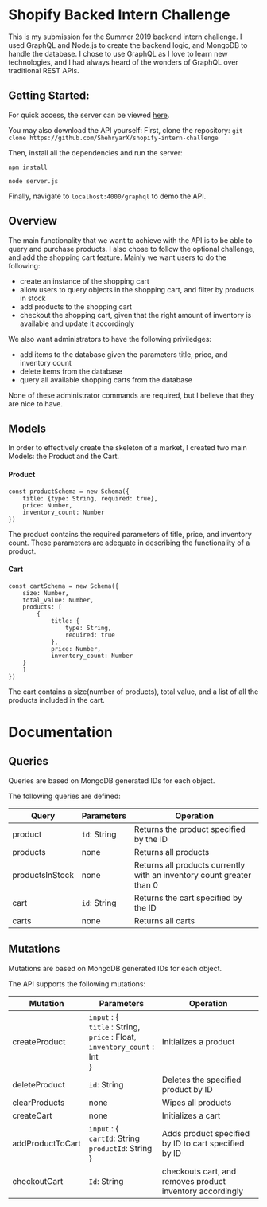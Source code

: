 # Shopify Backed Intern Challenge

This is my submission for the Summer 2019 backend intern challenge. I used GraphQL and Node.js to create the backend logic, and MongoDB to handle the database. I chose to use GraphQL as I love to learn new technologies, and I had always heard of the wonders of GraphQL over traditional REST APIs. 

## Getting Started:
For quick access, the server can be viewed [here](https://shopify-s19.herokuapp.com).

You may also download the API yourself:
First, clone the repository:
`git clone https://github.com/ShehryarX/shopify-intern-challenge`  

Then, install all the dependencies and run the server:

`npm install` 

`node server.js`

Finally, navigate to `localhost:4000/graphql` to demo the API.

## Overview

The main functionality that we want to achieve with the API is to be able to query and purchase products. I also chose to follow the optional challenge, and add the shopping cart feature. Mainly we want users to do the following:

- create an instance of the shopping cart
- allow users to query objects in the shopping cart, and filter by products in stock
- add products to the shopping cart
- checkout the shopping cart, given that the right amount of inventory is available and update it accordingly

We also want administrators to have the following priviledges:
- add items to the database given the parameters title, price, and inventory count
- delete items from the database
- query all available shopping carts from the database

None of these administrator commands are required, but I believe that they are nice to have.

## Models

In order to effectively create the skeleton of a market, I created two main Models: the Product and the Cart. 

#### Product
```
const productSchema = new Schema({
    title: {type: String, required: true},
    price: Number,
    inventory_count: Number
}) 
```
The product contains the required parameters of title, price, and inventory count. These parameters are adequate in describing the functionality of a product.
#### Cart

```
const cartSchema = new Schema({
    size: Number,
    total_value: Number,
    products: [
        { 
            title: {
                type: String,
                required: true
            },
            price: Number,
            inventory_count: Number  
    }
    ]
}) 
```

The cart contains a size(number of products), total value, and a list of all the products included in the cart.


# Documentation

## Queries

Queries are based on MongoDB generated IDs for each object.

The following queries are defined:

| Query         | Parameters                                                                                   | Operation         |
|---------------|----------------------------------------------------------------------------------------------|-------------------|
| product | `id`: String  | Returns the product specified by the ID  |
| products | none  | Returns all products |
| productsInStock | none  | Returns all products currently with an inventory count greater than 0 |
| cart |`id`: String | Returns the cart specified by the ID |
| carts | none | Returns all carts |
## Mutations

Mutations are based on MongoDB generated IDs for each object.


The API supports the following mutations:

| Mutation      | Parameters                                                                                   | Operation         |
|---------------|----------------------------------------------------------------------------------------------|-------------------|
| createProduct | `input` : {<br > `title` : String,<br > `price` : Float,<br > `inventory_count` : Int<br > } | Initializes a product |
| deleteProduct | `id`: String | Deletes the specified product by ID|
| clearProducts | none | Wipes all products |
| createCart | none | Initializes a cart |
| addProductToCart | `input` : {<br >`cartId`: String <br>  `productId`: String<br>} | Adds product specified by ID to cart specified by ID |
| checkoutCart | `Id`: String | checkouts cart, and removes product inventory accordingly |

